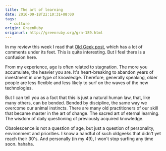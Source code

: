```yaml
---
title: The art of learning
date: 2016-09-18T22:10:31+08:00
tags:
  - culture
origin: GreenRuby
originurl: http://greenruby.org/grn-189.html
---
```

In my review this week I read that [Old Geek post][oldgeek], which has a lot
of comments under its feet. This is quite interesting. But I feel there is a
confusion here.

From my experience, age is often related to stagnation. The more you
accumulate, the heavier you are. It's heart-breaking to abandon years of
investment in one type of knowledge. Therefore, generally speaking, older
people are less flexible and less likely to surf on the waves of the new
technologies.

But I can tell you as a fact that this is just a natural human law, that, like
many others, can be bended. Bended by discipline, the same way we overcome our
animal instincts. There are many old practitioners of our skill that became
master in the art of change. The sacred art of eternal learning. The wisdom of
daily questioning of previously acquired knowledge.

Obsolescence is not a question of age, but just a question of personality,
environment and priorities. I know a handful of such oldgeeks that didn't yet
reach their 30's. And personally (in my 49), I won't stop surfing any time
soon. hahaha.

[oldgeek]: https://www.tbray.org/ongoing/When/201x/2016/09/14/Old-Geek 
